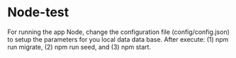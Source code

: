 # Node-test

For running the app Node, change the configuration file (config/config.json) to setup the parameters for you local data data base.
After execute: (1) npm run migrate, (2) npm run seed, and (3) npm start.